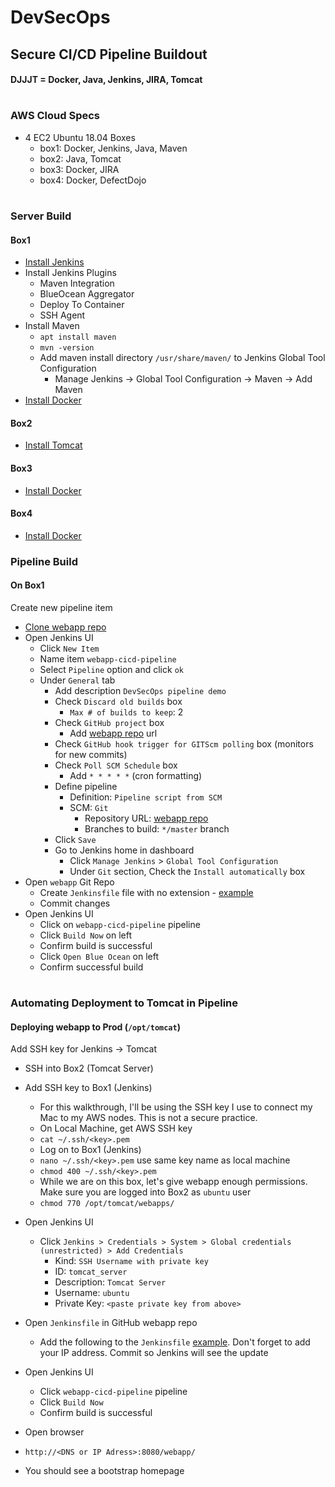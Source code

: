 # DevSecOps 
## Secure CI/CD Pipeline Buildout
#### DJJJT = Docker, Java, Jenkins, JIRA, Tomcat
#
### AWS Cloud Specs

- 4 EC2 Ubuntu 18.04 Boxes
  - box1: Docker, Jenkins, Java, Maven
  - box2: Java, Tomcat
  - box3: Docker, JIRA
  - box4: Docker, DefectDojo
#
### Server Build
#### Box1
- [Install Jenkins](https://dehvcurtis.github.io/Wiki/Jenkins/installation)
- Install Jenkins Plugins
  - Maven Integration
  - BlueOcean Aggregator
  - Deploy To Container
  - SSH Agent
- Install Maven
  - `apt install maven`
  - `mvn -version`
  - Add maven install directory `/usr/share/maven/` to Jenkins Global Tool Configuration
    - Manage Jenkins -> Global Tool Configuration -> Maven -> Add Maven
 - [Install Docker](https://dehvcurtis.github.io/Wiki/Docker/installation)

#### Box2
- [Install Tomcat](https://dehvcurtis.github.io/Wiki/Tomcat/installation)

#### Box3
 - [Install Docker](https://dehvcurtis.github.io/Wiki/Docker/installation)
#### Box4
 - [Install Docker](https://dehvcurtis.github.io/Wiki/Docker/installation)
### Pipeline Build
#### On Box1
Create new pipeline item
  - [Clone webapp repo](https://github.com/dehvCurtis/webapp_sample.git)
  - Open Jenkins UI
      - Click `New Item`
      - Name item `webapp-cicd-pipeline`
      - Select `Pipeline` option and click `ok`
      - Under `General` tab
        - Add description `DevSecOps pipeline demo`
        - Check `Discard old builds` box
          - `Max # of builds to keep`: 2
        - Check `GitHub project` box
          - Add [webapp repo](https://github.com/dehvCurtis/webapp_sample.git) url
        - Check `GitHub hook trigger for GITScm polling` box (monitors for new commits)
        - Check `Poll SCM Schedule` box
          - Add `* * * * *` (cron formatting)
        - Define pipeline
          - Definition: `Pipeline script from SCM`
          - SCM: `Git`
            - Repository URL: [webapp repo](https://github.com/dehvCurtis/webapp_sample.git)
            - Branches to build: `*/master` branch
        - Click `Save`
        - Go to Jenkins home in dashboard
          - Click `Manage Jenkins` > `Global Tool Configuration`
          - Under `Git` section, Check the `Install automatically` box
  - Open `webapp` Git Repo
    - Create `Jenkinsfile` file with no extension - [example](https://github.com/dehvCurtis/webapp_sample/blob/master/Jenkinsfile.stage1)
    - Commit changes
  - Open Jenkins UI
    - Click on `webapp-cicd-pipeline` pipeline
    - Click `Build Now` on left
    - Confirm build is successful
    - Click `Open Blue Ocean` on left
    - Confirm successful build
#

### Automating Deployment to Tomcat in Pipeline
#### Deploying webapp to Prod (`/opt/tomcat`)

Add SSH key for Jenkins -> Tomcat
- SSH into Box2 (Tomcat Server)
- Add SSH key to Box1 (Jenkins)
  - For this walkthrough, I'll be using the SSH key I use to connect my Mac to my AWS nodes. This is not a secure practice.
  - On Local Machine, get AWS SSH key
  - `cat ~/.ssh/<key>.pem`
  - Log on to Box1 (Jenkins)
  - `nano ~/.ssh/<key>.pem` use same key name as local machine
  - `chmod 400 ~/.ssh/<key>.pem`
  - While we are on this box, let's give webapp enough permissions. Make sure you are logged into Box2 as `ubuntu` user
  - `chmod 770 /opt/tomcat/webapps/`
- Open Jenkins UI
  - Click `Jenkins > Credentials > System > Global credentials (unrestricted) > Add Credentials`
    - Kind: `SSH Username with private key`
    - ID: `tomcat_server`
    - Description: `Tomcat Server`
    - Username: `ubuntu`
    - Private Key: `<paste private key from above>`

- Open `Jenkinsfile` in GitHub webapp repo
  - Add the following to the `Jenkinsfile` [example](https://github.com/dehvCurtis/webapp_sample/blob/master/Jenkinsfile.stage2). Don't forget to add your IP address. Commit so Jenkins will see the update
- Open Jenkins UI
  - Click `webapp-cicd-pipeline` pipeline
  - Click `Build Now`
  - Confirm build is successful
- Open browser
 - `http://<DNS or IP Adress>:8080/webapp/`
 - You should see a bootstrap homepage
